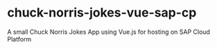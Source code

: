 # chuck-norris-jokes-vue-sap-cp
A small Chuck Norris Jokes App using Vue.js for hosting on SAP Cloud Platform
